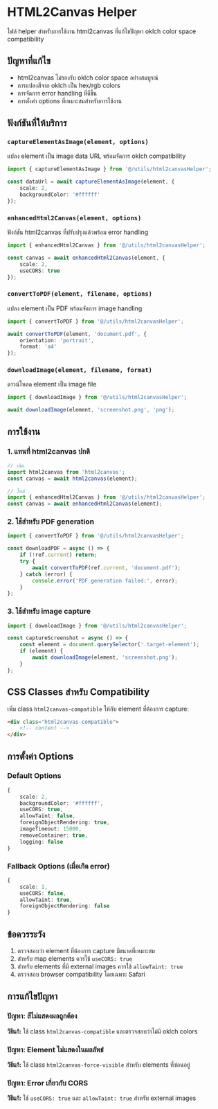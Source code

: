 # HTML2Canvas Helper

ไฟล์ helper สำหรับการใช้งาน html2canvas ที่แก้ไขปัญหา oklch color space compatibility

## ปัญหาที่แก้ไข

- html2canvas ไม่รองรับ oklch color space อย่างสมบูรณ์
- การแปลงสีจาก oklch เป็น hex/rgb colors
- การจัดการ error handling ที่ดีขึ้น
- การตั้งค่า options ที่เหมาะสมสำหรับการใช้งาน

## ฟังก์ชันที่ให้บริการ

### `captureElementAsImage(element, options)`
แปลง element เป็น image data URL พร้อมจัดการ oklch compatibility

```typescript
import { captureElementAsImage } from '@/utils/html2canvasHelper';

const dataUrl = await captureElementAsImage(element, {
    scale: 2,
    backgroundColor: '#ffffff'
});
```

### `enhancedHtml2Canvas(element, options)`
ฟังก์ชัน html2canvas ที่ปรับปรุงแล้วพร้อม error handling

```typescript
import { enhancedHtml2Canvas } from '@/utils/html2canvasHelper';

const canvas = await enhancedHtml2Canvas(element, {
    scale: 2,
    useCORS: true
});
```

### `convertToPDF(element, filename, options)`
แปลง element เป็น PDF พร้อมจัดการ image handling

```typescript
import { convertToPDF } from '@/utils/html2canvasHelper';

await convertToPDF(element, 'document.pdf', {
    orientation: 'portrait',
    format: 'a4'
});
```

### `downloadImage(element, filename, format)`
ดาวน์โหลด element เป็น image file

```typescript
import { downloadImage } from '@/utils/html2canvasHelper';

await downloadImage(element, 'screenshot.png', 'png');
```

## การใช้งาน

### 1. แทนที่ html2canvas ปกติ

```typescript
// เดิม
import html2canvas from 'html2canvas';
const canvas = await html2canvas(element);

// ใหม่
import { enhancedHtml2Canvas } from '@/utils/html2canvasHelper';
const canvas = await enhancedHtml2Canvas(element);
```

### 2. ใช้สำหรับ PDF generation

```typescript
import { convertToPDF } from '@/utils/html2canvasHelper';

const downloadPDF = async () => {
    if (!ref.current) return;
    try {
        await convertToPDF(ref.current, 'document.pdf');
    } catch (error) {
        console.error('PDF generation failed:', error);
    }
};
```

### 3. ใช้สำหรับ image capture

```typescript
import { downloadImage } from '@/utils/html2canvasHelper';

const captureScreenshot = async () => {
    const element = document.querySelector('.target-element');
    if (element) {
        await downloadImage(element, 'screenshot.png');
    }
};
```

## CSS Classes สำหรับ Compatibility

เพิ่ม class `html2canvas-compatible` ให้กับ element ที่ต้องการ capture:

```html
<div class="html2canvas-compatible">
    <!-- content -->
</div>
```

## การตั้งค่า Options

### Default Options
```typescript
{
    scale: 2,
    backgroundColor: '#ffffff',
    useCORS: true,
    allowTaint: false,
    foreignObjectRendering: true,
    imageTimeout: 15000,
    removeContainer: true,
    logging: false
}
```

### Fallback Options (เมื่อเกิด error)
```typescript
{
    scale: 1,
    useCORS: false,
    allowTaint: true,
    foreignObjectRendering: false
}
```

## ข้อควรระวัง

1. ตรวจสอบว่า element ที่ต้องการ capture มีขนาดที่เหมาะสม
2. สำหรับ map elements ควรใช้ `useCORS: true`
3. สำหรับ elements ที่มี external images ควรใช้ `allowTaint: true`
4. ตรวจสอบ browser compatibility โดยเฉพาะ Safari

## การแก้ไขปัญหา

### ปัญหา: สีไม่แสดงผลถูกต้อง
**วิธีแก้:** ใช้ class `html2canvas-compatible` และตรวจสอบว่าไม่มี oklch colors

### ปัญหา: Element ไม่แสดงในผลลัพธ์
**วิธีแก้:** ใช้ class `html2canvas-force-visible` สำหรับ elements ที่ซ่อนอยู่

### ปัญหา: Error เกี่ยวกับ CORS
**วิธีแก้:** ใช้ `useCORS: true` และ `allowTaint: true` สำหรับ external images 